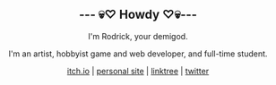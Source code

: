 <h2 align="center">--- 💀♡ Howdy ♡💀---</h2>
<p align="center">I'm Rodrick, your demigod.</p>
<p align="center">I'm an artist, hobbyist game and web developer, and full-time student.</p>
<p align="center"><a target="_blank" href="https://rodfireproductions.itch.io/">itch.io</a> | <a target="_blank" href="https://deadinsideartist.art/">personal site</a> | <a target="_blank" href="https://linktr.ee/rodfireproductions">linktree</a> | <a target="_blank" href="https://twitter.com/Rodfire8181">twitter</a></p>
